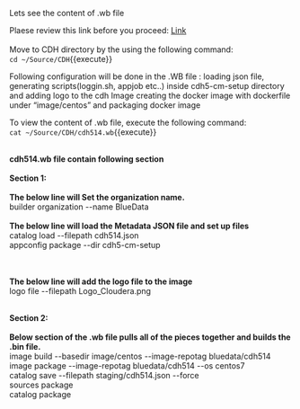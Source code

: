 Lets see the content of .wb file <br>

Plaese review this link before you proceed: [Link](http://docs.bluedata.com/awb34_updating-an-existing-image)<br>
<br>
Move to CDH directory by the using the following command:<br>
`cd ~/Source/CDH`{{execute}}<br>

Following configuration will be done in the .WB file :
loading json file, generating scripts(loggin.sh, appjob etc..) inside cdh5-cm-setup directory and adding logo to the cdh Image
creating the docker image with dockerfile under “image/centos”  and packaging docker image

To view the content of .wb file, execute the following command:<br>
`cat ~/Source/CDH/cdh514.wb`{{execute}}

<br><strong>cdh514.wb file contain following section</strong>
<br>
<br><b>Section 1:</b> <br>
<br><b>The below line will Set the organization name.</b>
<br>builder organization --name BlueData
<br>
<br><b>The below line will load the Metadata JSON file and set up files</b>
<br>catalog load --filepath cdh514.json
<br>appconfig package --dir cdh5-cm-setup

<br>
<br><b>The below line will add the logo file to the image</b>
<br>logo file --filepath Logo_Cloudera.png

<br><b>Section 2:</b> <br>
<br><b>Below section of the .wb file pulls all of the pieces together and builds the .bin file.</b>
<br>image build --basedir image/centos --image-repotag bluedata/cdh514
<br>image package --image-repotag bluedata/cdh514 --os centos7
<br>catalog save --filepath staging/cdh514.json --force
<br>sources package
<br>catalog package



